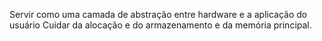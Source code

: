 Servir como uma camada de abstração entre hardware e a aplicação do usuário
Cuidar da alocação e do armazenamento e da memória principal.
